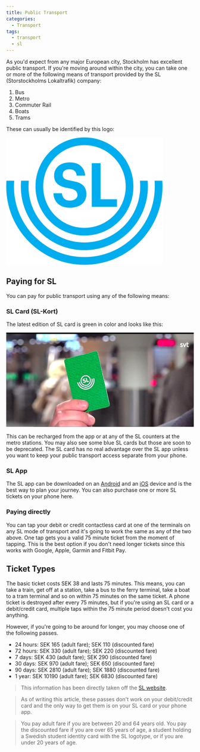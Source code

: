 ```yaml
---
title: Public Transport
categories:
  - Transport
tags:
  - transport
  - sl
---
```


As you'd expect from any major European city, Stockholm has excellent public transport. If you're moving around within the city, you can take one or more of the following means of transport provided by the SL (Storstockholms Lokaltrafik) company:

1. Bus
2. Metro
3. Commuter Rail
4. Boats
5. Trams

These can usually be identified by this logo:

![sl logo](/assets/images/sl-logo.svg)

## Paying for SL
You can pay for public transport using any of the following means:

### SL Card (SL-Kort)
The latest edition of SL card is green in color and looks like this: 

![sl card](/assets/images/sl-kort.jpg)

This can be recharged from the app or at any of the SL counters at the metro stations. You may also see some blue SL cards but those are soon to be deprecated. The SL card has no real advantage over the SL app unless you want to keep your public transport access separate from your phone.

### SL App
The SL app can be downloaded on an [Android](https://play.google.com/store/apps/details?id=com.sl.SLBiljetter&hl=en&gl=US) and an [iOS](https://apps.apple.com/se/app/sl-reseplanerare-och-biljetter/id918418291) device and is the best way to plan your journey. You can also purchase one or more SL tickets on your phone here. 

### Paying directly
You can tap your debit or credit contactless card at one of the terminals on any SL mode of transport and it's going to work the same as any of the two above. One tap gets you a valid 75 minute ticket from the moment of tapping. This is the best option if you don't need longer tickets since this works with Google, Apple, Garmin and Fitbit Pay.

## Ticket Types

The basic ticket costs SEK 38 and lasts 75 minutes. This means, you can take a train, get off at a station, take a bus to the ferry terminal, take a boat to a tram terminal and so on within 75 minutes on the same ticket. A phone ticket is destroyed after every 75 minutes, but if you're using an SL card or a debit/credit card, multiple taps within the 75 minute period doesn't cost you anything.

However, if you're going to be around for longer, you may choose one of the following passes.  

* 24 hours: SEK 165 (adult fare); SEK 110 (discounted fare)
* 72 hours: SEK 330 (adult fare); SEK 220 (discounted fare)
* 7 days: SEK 430 (adult fare); SEK 290 (discounted fare)
* 30 days: SEK 970 (adult fare); SEK 650 (discounted fare)
* 90 days: SEK 2810 (adult fare); SEK 1880 (discounted fare)
* 1 year: SEK 10190 (adult fare); SEK 6830 (discounted fare)

> This information has been directly taken off the [SL website](https://sl.se/en/in-english/fares--tickets/visitor-tickets/travelcards).

> As of writing this article, these passes don't work on your debit/credit card and the only way to get them is on your SL card or your phone app.

> You pay adult fare if you are between 20 and 64 years old. You pay the discounted fare if you are over 65 years of age, a student holding a Swedish student identity card with the SL logotype, or if you are under 20 years of age.